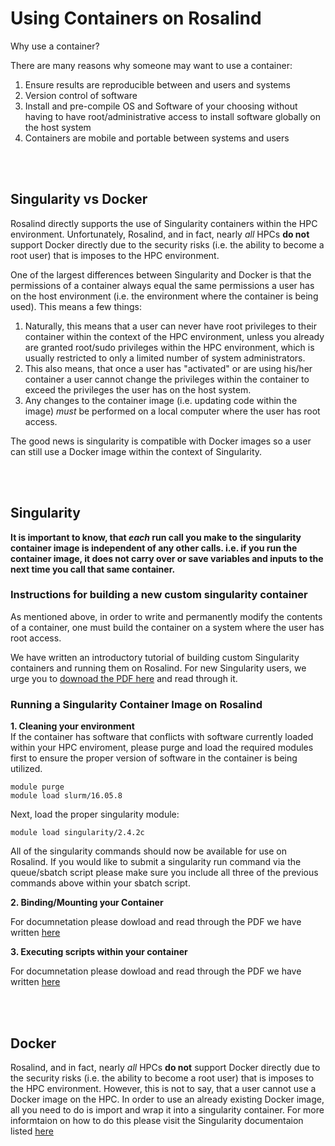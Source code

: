 # Using Containers on Rosalind


Why use a container?

There are many reasons why someone may want to use a container:
1.  Ensure results are reproducible between and users and systems
2.  Version control of software
3.  Install and pre-compile OS and Software of your choosing without having to have root/administrative access to install software globally on the host system
4.  Containers are mobile and portable between systems and users


<div class="paragraph"><p><br>
<br></p></div>

## Singularity vs Docker
Rosalind directly supports the use of Singularity containers within the HPC environment.  Unfortunately, Rosalind, and in fact, nearly *all* HPCs **do not** support Docker directly due to the security risks (i.e. the ability to become a root user) that is imposes to the HPC environment.

One of the largest differences between Singularity and Docker is that the permissions of a container always equal the same permissions a user has on the host environment (i.e. the environment where the container is being used).  This means a few things:  
1.  Naturally, this means that a user can never have root privileges to their container within the context of the HPC environment, unless you already are granted root/sudo privileges within the HPC environment, which is usually restricted to only a limited number of system administrators.  
2.  This also means, that once a user has "activated" or are using his/her container a user cannot change the privileges within the container to exceed the privileges the user has on the host system.  
3.  Any changes to the container image (i.e. updating code within the image)  *must* be performed on a local computer where the user has root access.

The good news is singularity is compatible with Docker images so a user can still use a Docker image within the context of Singularity.

<div class="paragraph"><p><br>
<br></p></div>

## Singularity

**It is important to know, that _each_ run call you make to the singularity container image is independent of any other calls.  i.e. if you run the container image, it does not carry over or save variables and inputs to the next time you call that same container.**



### Instructions for building a new custom singularity container
As mentioned above, in order to write and permanently modify the contents of a container, one must build the container on a system where the user has root access.

We have written an introductory tutorial of building custom Singularity containers and running them on Rosalind.  For new Singularity users, we urge you to [downoad the PDF here](https://github.com/tbrunetti/Rosalind_HPC/blob/master/supplemental_PDFs/using_singularity.pdf) and read through it.



### Running a Singularity Container Image on Rosalind

**1.  Cleaning your environment**  
If the container has software that conflicts with software currently loaded within your HPC enviroment, please purge and load the required modules first to ensure the proper version of software in the container is being utilized.
```
module purge
module load slurm/16.05.8
```
Next, load the proper singularity module:
```
module load singularity/2.4.2c
```
All of the singularity commands should now be available for use on Rosalind.  If you would like to submit a singularity run command via the queue/sbatch script please make sure you include all three of the previous commands above within your sbatch script.  

**2.  Binding/Mounting your Container**  

For documnetation please dowload and read through the PDF we have written [here](https://github.com/tbrunetti/Rosalind_HPC/blob/master/supplemental_PDFs/using_singularity.pdf)

**3.  Executing scripts within your container**  

For documnetation please dowload and read through the PDF we have written [here](https://github.com/tbrunetti/Rosalind_HPC/blob/master/supplemental_PDFs/using_singularity.pdf)

<div class="paragraph"><p><br>
<br></p></div>

## Docker

Rosalind, and in fact, nearly *all* HPCs **do not** support Docker directly due to the security risks (i.e. the ability to become a root user) that is imposes to the HPC environment.  However, this is not to say, that a user cannot use a Docker image on the HPC.  In order to use an already existing Docker image, all you need to do is import and wrap it into a singularity container.  For more informtaion on how to do this please visit the Singularity documentaion listed [here](http://singularity.lbl.gov/docs-docker)
